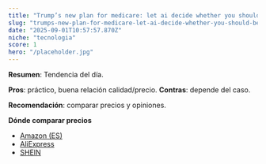 ```yaml
---
title: "Trump’s new plan for medicare: let ai decide whether you should be covered or not -- “this is exactly the same tactic that private insurers like unitedhealth use to delay and deny treatment”"
slug: "trumps-new-plan-for-medicare-let-ai-decide-whether-you-should-be-covered-or-not-"
date: "2025-09-01T10:57:57.870Z"
niche: "tecnologia"
score: 1
hero: "/placeholder.jpg"
---
```


**Resumen**: Tendencia del día.

**Pros**: práctico, buena relación calidad/precio. **Contras**: depende del caso.

**Recomendación**: comparar precios y opiniones.

**Dónde comparar precios**
- [Amazon (ES)](https://www.amazon.es/s?k=Trump%E2%80%99s+new+plan+for+medicare%3A+let+ai+decide+whether+you+should+be+covered+or+not+--+%E2%80%9Cthis+is+exactly+the+same+tactic+that+private+insurers+like+unitedhealth+use+to+delay+and+deny+treatment%E2%80%9D&tag=teknovashop25-21)
- [AliExpress](https://www.aliexpress.com/wholesale?SearchText=Trump%E2%80%99s+new+plan+for+medicare%3A+let+ai+decide+whether+you+should+be+covered+or+not+--+%E2%80%9Cthis+is+exactly+the+same+tactic+that+private+insurers+like+unitedhealth+use+to+delay+and+deny+treatment%E2%80%9D)
- [SHEIN](https://www.shein.com/pdsearch?q=Trump%E2%80%99s+new+plan+for+medicare%3A+let+ai+decide+whether+you+should+be+covered+or+not+--+%E2%80%9Cthis+is+exactly+the+same+tactic+that+private+insurers+like+unitedhealth+use+to+delay+and+deny+treatment%E2%80%9D)
